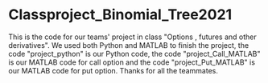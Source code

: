 # Classproject_Binomial_Tree2021
This is the code for our teams' project in class "Options , futures and other derivatives". We used both Python and MATLAB to finish the project, the code "project_python" is our Python code, the code "project_Call_MATLAB" is our MATLAB code for call option and the code "project_Put_MATLAB" is our MATLAB code for put option. Thanks for all the teammates.
